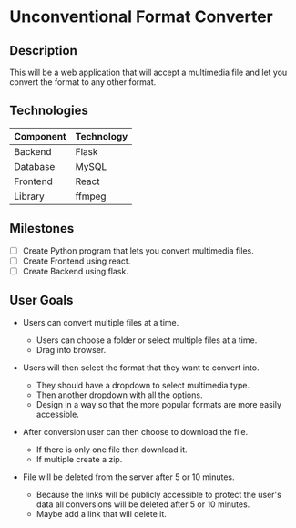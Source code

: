# Unconventional Format Converter

## Description
This will be a web application that will accept a multimedia file and let you convert the format to any other format.

## Technologies
| Component | Technology |
|:--------- |:---------- |
| Backend   | Flask      |
| Database  | MySQL      |
| Frontend  | React      |
| Library   | ffmpeg     |

## Milestones
- [ ] Create Python program that lets you convert multimedia files.
- [ ] Create Frontend using react. 
- [ ] Create Backend using flask.

## User Goals
* Users can convert multiple files at a time.
    * Users can choose a folder or select multiple files at a time. 
    * Drag into browser.

* Users will then select the format that they want to convert into.
    * They should have a dropdown to select multimedia type.
    * Then another dropdown with all the options.
    * Design in a way so that the more popular formats are more easily accessible.

* After conversion user can then choose to download the file.
    * If there is only one file then download it. 
    * If multiple create a zip.

* File will be deleted from the server after 5 or 10 minutes.
    * Because the links will be publicly accessible to protect the user's data all conversions will be deleted after 5 or 10 minutes.
    * Maybe add a link that will delete it.
